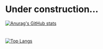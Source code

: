 # Under construction...
[![Anurag's GitHub stats](https://github-readme-stats.vercel.app/api?username=diegojunio&show_icons=true&theme=radical)](https://github.com/diegojunio/github-readme-stats) 
#
[![Top Langs](https://github-readme-stats.vercel.app/api/top-langs/?username=diegojunio&layout=compact)](https://github.com/diegojunio/github-readme-stats)
